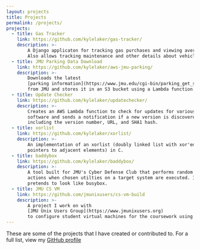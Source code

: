 ```yaml
---
layout: projects
title: Projects
permalink: /projects/
projects:
  - title: Gas Tracker
    link: https://github.com/kylelaker/gas-tracker/
    description: >-
        A Django applicaton for tracking gas purchases and viewing average MPG.
        Also allows tracking maintenance and other details about vehicles.
  - title: JMU Parking Data Download
    link: https://github.com/kylelaker/aws-jmu-parking/
    description: >-
        Downloads the latest
        [parking information](https://www.jmu.edu/cgi-bin/parking_get_sign_data.cgi)
        from JMU and stores it in an S3 bucket using a Lambda function.
  - title: Update Checker
    link: https://github.com/kylelaker/updatechecker/
    description: >-
        Creates an AWS Lambda function to check for updates for various
        software and sends a notification if a new version is discovered,
        including the version number, URL, and SHA1 hash.
  - title: xorlist
    link: https://github.com/kylelaker/xorlist/
    description: >-
        An implementation of an xorlist (doubly linked list with xor'ed
        pointers to adjacent elements) in C.
  - title: baddybox
    link: https://github.com/kylelaker/baddybox/
    description: >-
        A tool built for JMU's Cyber Defense Club that performs random unwanted
        actions when chosen utilties on a target system are executed. It
        pretends to look like busybox.
  - title: JMU CS VM
    link: https://github.com/jmunixusers/cs-vm-build
    description: >-
        A project I work on with
        [JMU Unix Users Group](https://www.jmunixusers.org)
        to configure student virtual machines for the coursework using Ansible.
---
```


These are some of the projects that I have created or contributed to. For a full list, view my [GitHub profile](https://github.com/kylelaker/)